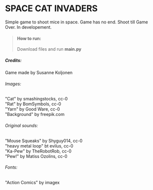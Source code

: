 # SPACE CAT INVADERS

Simple game to shoot mice in space. Game has no end. Shoot till Game Over. In developement.


> #### How to run:
>
> Download files and run **main.py**  
>

##### Credits:

Game made by Susanne Koljonen  


###### Images:

"Cat" by smashingstocks, cc-0  
"Rat" by BomSymbols, cc-0  
"Yarn" by Good Ware, cc-0  
"Background" by freepik.com  


###### Original sounds:

"Mouse Squeaks" by Shyguy014, cc-0  
"heavy metal loop" bt evilus, cc-0  
"Ka-Pew" by TheRobotRob, cc-0  
"Pew!" by Matiss Ozolins, cc-0  

###### Fonts:
"Action Comics" by imagex  